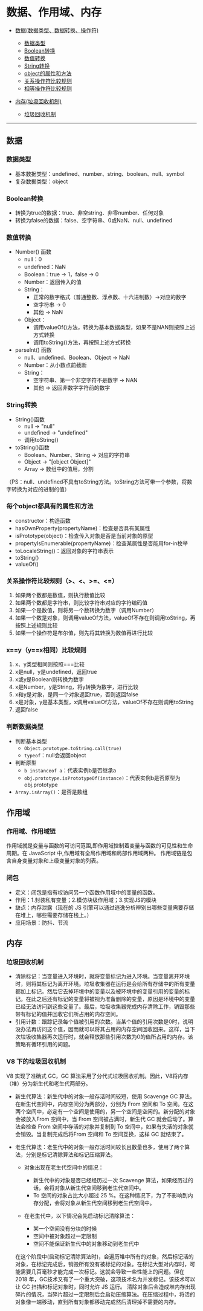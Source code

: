 # 数据、作用域、内存

- [数据(数据类型、数据转换、操作符)](#数据)
  - [数据类型](#数据类型)
  - [Boolean转换](#Boolean转换)
  - [数值转换](#数值转换)
  - [String转换](#String转换)
  - [object的属性和方法](#每个object都具有的属性和方法)
  - [关系操作符比较规则](#关系操作符比较规则（>、<、>=、<=）)
  - [相等操作符比较规则](#x==y（y==x相同）比较规则)

- [内存(垃圾回收机制)](#内存)
  - [垃圾回收机制](#垃圾回收机制)
---

## 数据

### 数据类型
- 基本数据类型：undefined、number、string、boolean、null、symbol
- 复杂数据类型：object

### Boolean转换
- 转换为true的数据：true、非空string、非零number、任何对象
- 转换为false的数据：false、空字符串、0或NaN、null、undefined

### 数值转换
- Number() 函数
  - null：0
  - undefined：NaN
  - Boolean：true -> 1，false -> 0
  - Number：返回传入的值
  - String：
    - 正常的数字格式（普通整数、浮点数、十六进制数）->对应的数字
    - 空字符串 -> 0
    - 其他 -> NaN
  - Object：
    - 调用valueOf()方法，转换为基本数据类型，如果不是NAN则按照上述方式转换
    - 调用toString()方法，再按照上述方式转换
- parseInt() 函数
  - null、undefined、Boolean、Object -> NaN
  - Number：从小数点前截断
  - String：
    - 空字符串、第一个非空字符不是数字 -> NAN
    - 其他 -> 返回非数字字符前的数字

### String转换
- String()函数
  - null -> "null"
  - undefined -> "undefined"
  - 调用toString()
- toString()函数
  - Boolean、Number、String -> 对应的字符串
  - Object -> "[object Object]"
  - Array -> 数组中的值用，分割

（PS：null、undefined不具有toString方法。toString方法可带一个参数，将数字转换为对应的进制的值）

### 每个object都具有的属性和方法
- constructor：构造函数
- hasOwnProperty(propertyName)：检查是否具有某属性
- isPrototype(object)：检查传入对象是否是当前对象的原型
- propertyIsEnumerable(propertyName)：检查某属性是否能用for-in枚举
- toLocaleString()：返回对象的字符串表示
- toString()
- valueOf()

### 关系操作符比较规则（>、<、>=、<=）
1. 如果两个数都是数值，则执行数值比较
2. 如果两个数都是字符串，则比较字符串对应的字符编码值
3. 如果一个是数值，则将另一个数转换为数字（调用Number）
4. 如果一个数是对象，则调用valueOf方法，valueOf不存在则调用toString，再按照上述规则比较
5. 如果一个操作符是布尔值，则先将其转换为数值再进行比较

### x==y（y==x相同）比较规则
1. x、y类型相同则按照===比较
2. x是null，y是undefined，返回true
3. x或y是Boolean则转换为数字
4. x是Number，y是String，将y转换为数字，进行比较
5. x和y是对象，是同一个对象返回true，否则返回false
6. x是对象，y是基本类型，x调用valueOf方法，valueOf不存在则调用toString
7. 返回false

### 判断数据类型
- 判断基本类型
  - `Object.prototype.toString.call(true)`
  - `typeof`：null会返回object
- 判断原型
  - `b instanceof a`：代表实例b是否继承a
  - `obj.prototype.isPrototypeOf(instance)`：代表实例b是否原型为obj.prototype
- `Array.isArray()`：是否是数组

## 作用域

### 作用域、作用域链

  作用域就是变量与函数的可访问范围,即作用域控制着变量与函数的可见性和生命周期。在 JavaScript 中,作用域有全局作用域和局部作用域两种。
  作用域链是包含自身变量对象和上级变量对象的列表。

### 闭包
- 定义：闭包是指有权访问另一个函数作用域中的变量的函数。
- 作用：1.封装私有变量；2.模仿块级作用域；3.实现JS的模块
- 缺点：内存泄露（现在的 JS 引擎可以通过逃逸分析辨别出哪些变量需要存储在堆上，哪些需要存储在栈上。）
- 应用场景：防抖、节流

## 内存

### 垃圾回收机制
- 清除标记：当变量进入环境时，就将变量标记为进入环境。当变量离开环境时，则将其标记为离开环境。垃圾收集器在运行是会给所有存储中的所有变量都加上标记。然后它去掉环境中的变量以及被环境中的变量引用的变量的标记。在此之后还有标记的变量将被视为准备删除的变量，原因是环境中的变量已经无法访问到这些变量了。最后，垃圾收集器完成内存清除工作，销毁那些带有标记的值并回收它们所占用的内存空间。
- 引用计数：跟踪记录每个值被引用的次数。当某个值的引用次数是0时，说明没办法再访问这个值，因而就可以将其占用的内存空间回收回来。这样，当下次垃圾收集器再次运行时，就会释放那些引用次数为0的值所占用的内存。该策略有循环引用的问题。

### V8 下的垃圾回收机制

  V8 实现了准确式 GC，GC 算法采用了分代式垃圾回收机制。因此，V8将内存（堆）分为新生代和老生代两部分。
- 新生代算法：新生代中的对象一般存活时间较短，使用 Scavenge GC 算法。
  在新生代空间中，内存空间分为两部分，分别为 From 空间和 To 空间。在这两个空间中，必定有一个空间是使用的，另一个空间是空闲的。新分配的对象会被放入From 空间中，当 From 空间被占满时，新生代 GC 就会启动了。算法会检查 From 空间中存活的对象并复制到 To 空间中，如果有失活的对象就会销毁。当复制完成后将From 空间和 To 空间互换，这样 GC 就结束了。

- 老生代算法：老生代中的对象一般存活时间较长且数量也多，使用了两个算法，分别是标记清除算法和标记压缩算法。
  - 对象出现在老生代空间中的情况：
    - 新生代中的对象是否已经经历过一次 Scavenge 算法，如果经历过的话，会将对象从新生代空间移到老生代空间中。
    - To 空间的对象占比大小超过 25 %。在这种情况下，为了不影响到内存分配，会将对象从新生代空间移到老生代空间中。

  - 在老生代中，以下情况会先启动标记清除算法：
    - 某一个空间没有分块的时候
    - 空间中被对象超过一定限制
    - 空间不能保证新生代中的对象移动到老生代中

  在这个阶段中(启动标记清除算法时)，会遍历堆中所有的对象，然后标记活的对象，在标记完成后，销毁所有没有被标记的对象。在标记大型对内存时，可能需要几百毫秒才能完成一次标记。这就会导致一些性能上的问题。但在 2018 年，GC技术又有了一个重大突破，这项技术名为并发标记。该技术可以让 GC 扫描和标记对象时，同时允许 JS 运行。
  清除对象后会造成堆内存出现碎片的情况，当碎片超过一定限制后会启动压缩算法。在压缩过程中，将活的对象像一端移动，直到所有对象都移动完成然后清理掉不需要的内存。
